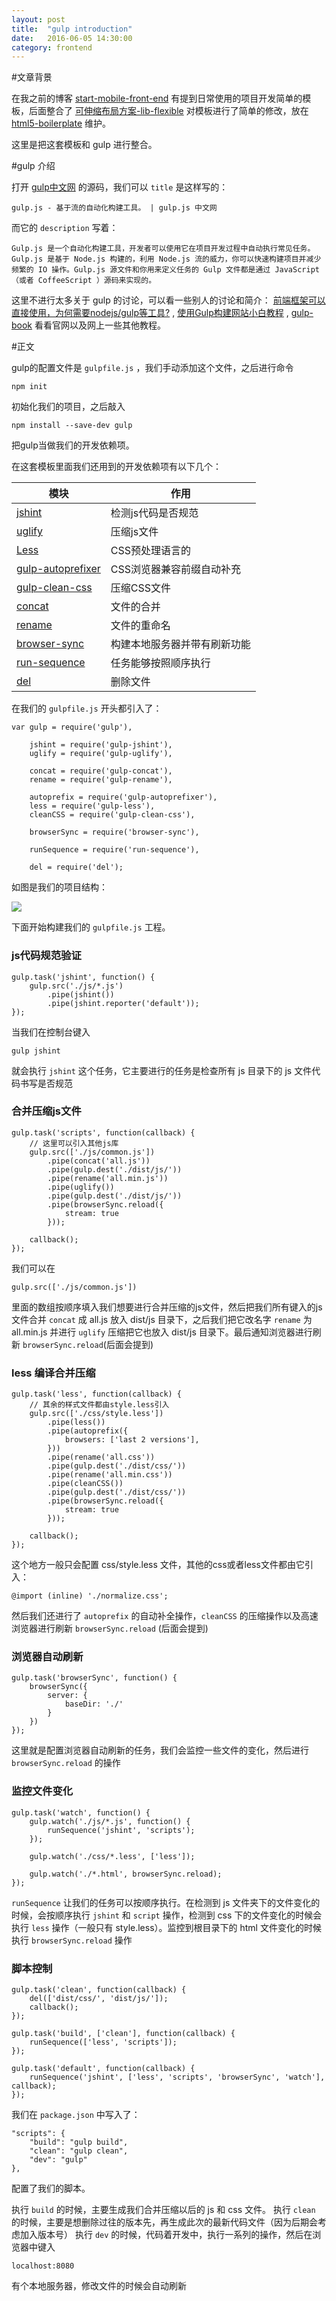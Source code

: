 ```yaml
---
layout: post
title:  "gulp introduction"
date:   2016-06-05 14:30:00
category: frontend
---
```


#文章背景

在我之前的博客 [start-mobile-front-end](http://cody1991.github.io/frontend/2015/12/15/start-mobile-front-end.html) 有提到日常使用的项目开发简单的模板，后面整合了 [可伸缩布局方案-lib-flexible](https://github.com/amfe/lib-flexible) 对模板进行了简单的修改，放在
[html5-boilerplate](https://github.com/bear-front-end/html5-boilerplate) 维护。

这里是把这套模板和 gulp 进行整合。

#gulp 介绍

打开 [gulp中文网]() 的源码，我们可以 `title` 是这样写的：

    gulp.js - 基于流的自动化构建工具。 | gulp.js 中文网

而它的 `description` 写着：

    Gulp.js 是一个自动化构建工具，开发者可以使用它在项目开发过程中自动执行常见任务。Gulp.js 是基于 Node.js 构建的，利用 Node.js 流的威力，你可以快速构建项目并减少频繁的 IO 操作。Gulp.js 源文件和你用来定义任务的 Gulp 文件都是通过 JavaScript（或者 CoffeeScript ）源码来实现的。

这里不进行太多关于 gulp 的讨论，可以看一些别人的讨论和简介： [前端框架可以直接使用，为何需要nodejs/gulp等工具?](https://www.zhihu.com/question/30597893) , [使用Gulp构建网站小白教程](https://www.h5jun.com/post/gulp-build.html) , [gulp-book](https://github.com/nimojs/gulp-book) 看看官网以及网上一些其他教程。


#正文

gulp的配置文件是 `gulpfile.js` ，我们手动添加这个文件，之后进行命令

    npm init

初始化我们的项目，之后敲入

    npm install --save-dev gulp

把gulp当做我们的开发依赖项。

在这套模板里面我们还用到的开发依赖项有以下几个：

模块 | 作用 
-----|-----
[jshint](https://github.com/spalger/gulp-jshint) | 检测js代码是否规范
[uglify](https://github.com/terinjokes/gulp-uglify) | 压缩js文件
[Less](https://github.com/plus3network/gulp-less) | CSS预处理语言的
[gulp-autoprefixer](https://www.npmjs.com/package/gulp-autoprefixer) | CSS浏览器兼容前缀自动补充
[gulp-clean-css](https://www.npmjs.com/package/gulp-clean-css) | 压缩CSS文件
[concat](https://github.com/wearefractal/gulp-concat) | 文件的合并
[rename](https://github.com/hparra/gulp-rename) | 文件的重命名
[browser-sync](https://www.npmjs.com/package/browser-sync) | 构建本地服务器并带有刷新功能 
[run-sequence](https://www.npmjs.com/package/run-sequence) | 任务能够按照顺序执行
[del](https://www.npmjs.com/package/del) | 删除文件

在我们的 `gulpfile.js` 开头都引入了：

    var gulp = require('gulp'),

        jshint = require('gulp-jshint'),
        uglify = require('gulp-uglify'),

        concat = require('gulp-concat'),
        rename = require('gulp-rename'),

        autoprefix = require('gulp-autoprefixer'),
        less = require('gulp-less'),
        cleanCSS = require('gulp-clean-css'),

        browserSync = require('browser-sync'),

        runSequence = require('run-sequence'),

        del = require('del');


如图是我们的项目结构：

<img src="{{site.baseurl}}/source/2016.06.05/1.png">

下面开始构建我们的 `gulpfile.js` 工程。


### js代码规范验证

    gulp.task('jshint', function() {
        gulp.src('./js/*.js')
            .pipe(jshint())
            .pipe(jshint.reporter('default'));
    });  

当我们在控制台键入

    gulp jshint

就会执行 `jshint` 这个任务，它主要进行的任务是检查所有 js 目录下的 js 文件代码书写是否规范

### 合并压缩js文件

    gulp.task('scripts', function(callback) {
        // 这里可以引入其他js库
        gulp.src(['./js/common.js'])
            .pipe(concat('all.js'))
            .pipe(gulp.dest('./dist/js/'))
            .pipe(rename('all.min.js'))
            .pipe(uglify())
            .pipe(gulp.dest('./dist/js/'))
            .pipe(browserSync.reload({
                stream: true
            }));

        callback();
    });

我们可以在

    gulp.src(['./js/common.js'])

里面的数组按顺序填入我们想要进行合并压缩的js文件，然后把我们所有键入的js文件合并 `concat` 成 all.js 放入 dist/js  目录下，之后我们把它改名字 `rename` 为 all.min.js 并进行 `uglify` 压缩把它也放入 dist/js 目录下。最后通知浏览器进行刷新 `browserSync.reload`(后面会提到)

### less 编译合并压缩

    gulp.task('less', function(callback) {
        // 其余的样式文件都由style.less引入
        gulp.src(['./css/style.less'])
            .pipe(less())
            .pipe(autoprefix({
                browsers: ['last 2 versions'],
            }))
            .pipe(rename('all.css'))
            .pipe(gulp.dest('./dist/css/'))
            .pipe(rename('all.min.css'))
            .pipe(cleanCSS())
            .pipe(gulp.dest('./dist/css/'))
            .pipe(browserSync.reload({
                stream: true
            }));

        callback();
    });

这个地方一般只会配置 css/style.less 文件，其他的css或者less文件都由它引入：

    @import (inline) './normalize.css';

然后我们还进行了 `autoprefix` 的自动补全操作，`cleanCSS` 的压缩操作以及高速浏览器进行刷新 `browserSync.reload` (后面会提到)

### 浏览器自动刷新

    gulp.task('browserSync', function() {
        browserSync({
            server: {
                baseDir: './'
            }
        })
    });

这里就是配置浏览器自动刷新的任务，我们会监控一些文件的变化，然后进行 `browserSync.reload` 的操作

### 监控文件变化

    gulp.task('watch', function() {
        gulp.watch('./js/*.js', function() {
            runSequence('jshint', 'scripts');
        });

        gulp.watch('./css/*.less', ['less']);

        gulp.watch('./*.html', browserSync.reload);
    });

`runSequence` 让我们的任务可以按顺序执行。在检测到 js 文件夹下的文件变化的时候，会按顺序执行 `jshint` 和 `script` 操作，检测到 css 下的文件变化的时候会执行 `less` 操作（一般只有 style.less）。监控到根目录下的 html 文件变化的时候执行 `browserSync.reload` 操作

### 脚本控制

    gulp.task('clean', function(callback) {
        del(['dist/css/', 'dist/js/']);
        callback();
    });

    gulp.task('build', ['clean'], function(callback) {
        runSequence(['less', 'scripts']);
    });

    gulp.task('default', function(callback) {
        runSequence('jshint', ['less', 'scripts', 'browserSync', 'watch'], callback);
    });

我们在 `package.json` 中写入了：

    "scripts": {
        "build": "gulp build",
        "clean": "gulp clean",
        "dev": "gulp"
    },

配置了我们的脚本。

执行 `build` 的时候，主要生成我们合并压缩以后的 js 和 css 文件。
执行 `clean` 的时候，主要是想删除过往的版本先，再生成此次的最新代码文件（因为后期会考虑加入版本号）
执行 `dev` 的时候，代码着开发中，执行一系列的操作，然后在浏览器中键入

    localhost:8080

有个本地服务器，修改文件的时候会自动刷新
